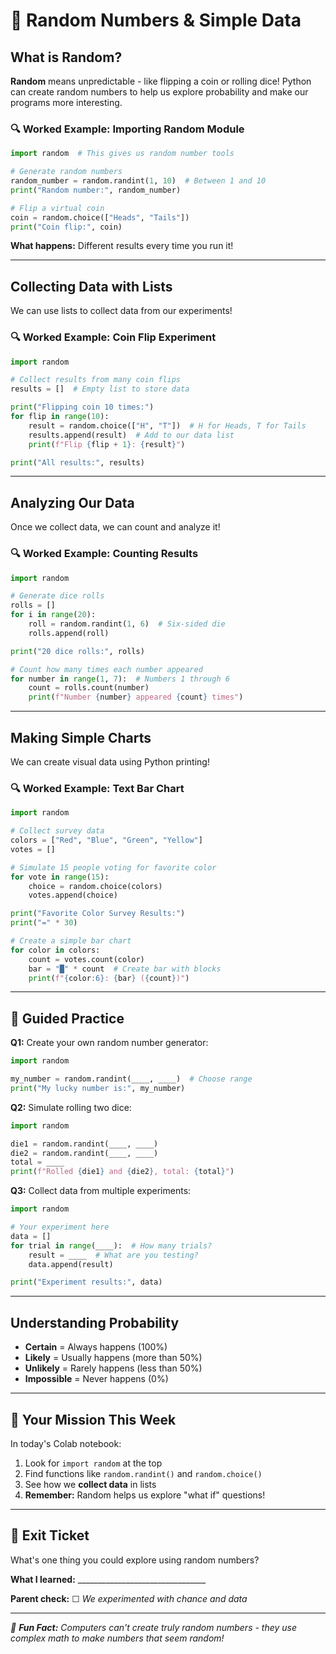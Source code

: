 # 🐍 Random Numbers & Simple Data

## What is Random?
**Random** means unpredictable - like flipping a coin or rolling dice! Python can create random numbers to help us explore probability and make our programs more interesting.

### 🔍 Worked Example: Importing Random Module

```python
import random  # This gives us random number tools

# Generate random numbers
random_number = random.randint(1, 10)  # Between 1 and 10
print("Random number:", random_number)

# Flip a virtual coin
coin = random.choice(["Heads", "Tails"])
print("Coin flip:", coin)
```

**What happens:** Different results every time you run it!

---

## Collecting Data with Lists
We can use lists to collect data from our experiments!

### 🔍 Worked Example: Coin Flip Experiment

```python
import random

# Collect results from many coin flips
results = []  # Empty list to store data

print("Flipping coin 10 times:")
for flip in range(10):
    result = random.choice(["H", "T"])  # H for Heads, T for Tails
    results.append(result)  # Add to our data list
    print(f"Flip {flip + 1}: {result}")

print("All results:", results)
```

---

## Analyzing Our Data
Once we collect data, we can count and analyze it!

### 🔍 Worked Example: Counting Results

```python
import random

# Generate dice rolls
rolls = []
for i in range(20):
    roll = random.randint(1, 6)  # Six-sided die
    rolls.append(roll)

print("20 dice rolls:", rolls)

# Count how many times each number appeared
for number in range(1, 7):  # Numbers 1 through 6
    count = rolls.count(number)
    print(f"Number {number} appeared {count} times")
```

---

## Making Simple Charts
We can create visual data using Python printing!

### 🔍 Worked Example: Text Bar Chart

```python
import random

# Collect survey data
colors = ["Red", "Blue", "Green", "Yellow"]
votes = []

# Simulate 15 people voting for favorite color
for vote in range(15):
    choice = random.choice(colors)
    votes.append(choice)

print("Favorite Color Survey Results:")
print("=" * 30)

# Create a simple bar chart
for color in colors:
    count = votes.count(color)
    bar = "█" * count  # Create bar with blocks
    print(f"{color:6}: {bar} ({count})")
```

---

## 📝 Guided Practice

**Q1:** Create your own random number generator:
```python
import random

my_number = random.randint(____, ____)  # Choose range
print("My lucky number is:", my_number)
```

**Q2:** Simulate rolling two dice:
```python
import random

die1 = random.randint(____, ____)
die2 = random.randint(____, ____)
total = ____
print(f"Rolled {die1} and {die2}, total: {total}")
```

**Q3:** Collect data from multiple experiments:
```python
import random

# Your experiment here
data = []
for trial in range(____):  # How many trials?
    result = ____  # What are you testing?
    data.append(result)

print("Experiment results:", data)
```

---

## Understanding Probability
- **Certain** = Always happens (100%)
- **Likely** = Usually happens (more than 50%)
- **Unlikely** = Rarely happens (less than 50%)
- **Impossible** = Never happens (0%)

---

## 🚀 Your Mission This Week
In today's Colab notebook:
1. Look for `import random` at the top
2. Find functions like `random.randint()` and `random.choice()`
3. See how we **collect data** in lists
4. **Remember:** Random helps us explore "what if" questions!

---

## 🎯 Exit Ticket
What's one thing you could explore using random numbers?

**What I learned:** ________________________________

**Parent check:** ☐ *We experimented with chance and data*

---

*🎲 **Fun Fact:** Computers can't create truly random numbers - they use complex math to make numbers that seem random!*